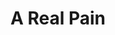 ---
title: "A Real Pain"
year: 2024
rating: 2.5
stars: "★★½"
liked: false
rewatched: false
permalink: "a-real-pain"
watched_on: 2025-01-19
---